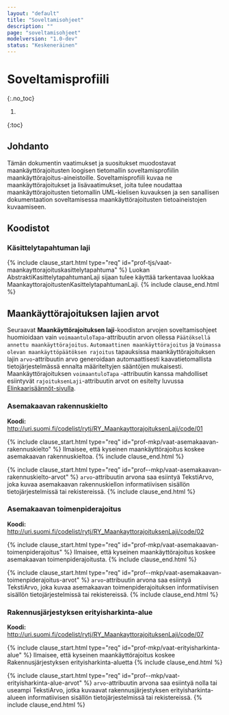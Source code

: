 ```yaml
---
layout: "default"
title: "Soveltamisohjeet"
description: ""
page: "soveltamisohjeet"
modelversion: "1.0-dev"
status: "Keskeneräinen"
---
```

# Soveltamisprofiili

{:.no_toc}

1. 
{:toc}

## Johdanto

Tämän dokumentin vaatimukset ja suositukset muodostavat maankäyttörajoitusten loogisen tietomallin soveltamisprofiilin maankäyttörajoitus-aineistoille. Soveltamisprofiili kuvaa ne maankäyttörajoitukset ja lisävaatimukset, joita tulee noudattaa maankäyttörajoitusten tietomallin UML-kielisen kuvauksen ja sen sanallisen dokumentaation soveltamisessa maankäyttörajoitusten tietoaineistojen kuvaamiseen.

## Koodistot


### Käsittelytapahtuman laji

<!--Lisää sisäiset linkit vielä -->
{% include clause_start.html type="req" id="prof-tjs/vaat-maankayttorajoituskasittelytapahtuma" %}
Luokan AbstraktiKasittelytapahtumanLaji sijaan tulee käyttää tarkentavaa luokkaa MaankayttorajoitustenKasittelytapahtumanLaji.
{% include clause_end.html %}

## Maankäyttörajoituksen lajien arvot

Seuraavat **Maankäyttörajoituksen laji**-koodiston arvojen soveltamisohjeet huomioidaan vain ```voimaantuloTapa```-attribuutin arvon ollessa ```Päätöksellä annettu maankäyttörajoitus```. ```Automaattinen maankäyttörajoitus``` ja ```Voimassa olevan maankäyttöpäätöksen rajoitus``` tapauksissa maankäyttörajoituksen lajin ```arvo```-attribuutin arvo generoidaan automaattisesti kaavatietomallista tietojärjestelmässä ennalta määriteltyjen sääntöjen mukaisesti. Maankäyttörajoituksen ```voimaantuloTapa``` -attribuutin kanssa mahdolliset esiintyvät ```rajoituksenLaji```-attribuutin arvot on esitelty luvussa [Elinkaarisäännöt-sivulla](https://ym-rakennettu-ymparisto.github.io/maankayttorajoitusten-tietomalli/1.0-dev/looginenmalli/elinkaarisaannot.html#sallitut-maankäyttörajoituksen-voimaantulotavat-maankäyttörajoituksen-lajeille). 


### Asemakaavan rakennuskielto

**Koodi:** http://uri.suomi.fi/codelist/rytj/RY_MaankayttorajoituksenLaji/code/01

<!--Lisää sisäiset linkit vielä -->
{% include clause_start.html type="req" id="prof-mkp/vaat-asemakaavan-rakennuskielto" %}
Ilmaisee, että kyseinen maankäyttörajoitus koskee asemakaavan rakennuskieltoa.
{% include clause_end.html %}

<!--Lisää sisäiset linkit vielä -->
{% include clause_start.html type="req" id="prof--mkp/vaat-asemakaavan-rakennuskielto-arvot" %}
```arvo```-attribuutin arvona saa esiintyä TekstiArvo, joka kuvaa asemakaavan rakennuskiellon informatiivisen sisällön tietojärjestelmissä tai rekistereissä.
{% include clause_end.html %}

### Asemakaavan toimenpiderajoitus

**Koodi:** http://uri.suomi.fi/codelist/rytj/RY_MaankayttorajoituksenLaji/code/02

<!--Lisää sisäiset linkit vielä -->
{% include clause_start.html type="req" id="prof-mkp/vaat-asemakaavan-toimenpiderajoitus" %}
Ilmaisee, että kyseinen maankäyttörajoitus koskee asemakaavan toimenpiderajoitusta.
{% include clause_end.html %}

<!--Lisää sisäiset linkit vielä -->
{% include clause_start.html type="req" id="prof--mkp/vaat-asemakaavan-toimenpiderajoitus-arvot" %}
```arvo```-attribuutin arvona saa esiintyä TekstiArvo, joka kuvaa asemakaavan toimenpiderajoituksen informatiivisen sisällön tietojärjestelmissä tai rekistereissä.
{% include clause_end.html %}

### Rakennusjärjestyksen erityisharkinta-alue

**Koodi:** http://uri.suomi.fi/codelist/rytj/RY_MaankayttorajoituksenLaji/code/07

<!--Lisää sisäiset linkit vielä -->
{% include clause_start.html type="req" id="prof-mkp/vaat-erityisharkinta-alue" %}
Ilmaisee, että kyseinen maankäyttörajoitus koskee Rakennusjärjestyksen erityisharkinta-aluetta 
{% include clause_end.html %}

<!--Lisää sisäiset linkit vielä -->
{% include clause_start.html type="req" id="prof--mkp/vaat-erityisharkinta-alue-arvot" %}
```arvo```-attribuutin arvona saa esiintyä nolla tai useampi TekstiArvo, jotka kuvaavat rakennusjärjestyksen erityisharkinta-alueen informatiivisen sisällön tietojärjestelmissä tai rekistereissä.
{% include clause_end.html %}

